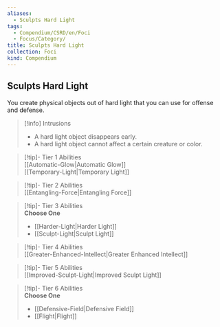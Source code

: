 ```yaml
---
aliases:
  - Sculpts Hard Light
tags:
  - Compendium/CSRD/en/Foci
  - Focus/Category/
title: Sculpts Hard Light
collection: Foci
kind: Compendium
---
```

## Sculpts Hard Light  
You create physical objects out of hard light that you can use for offense and defense.  

>[!info] Intrusions  
>- A hard light object disappears early.  
>- A hard light object cannot affect a certain creature or color.  


>[!tip]- Tier 1 Abilities  
> [[Automatic-Glow|Automatic Glow]]  
> [[Temporary-Light|Temporary Light]]  


>[!tip]- Tier 2 Abilities  
> [[Entangling-Force|Entangling Force]]  


>[!tip]- Tier 3 Abilities  
> **Choose One**  
>- [[Harder-Light|Harder Light]]  
>- [[Sculpt-Light|Sculpt Light]]  


>[!tip]- Tier 4 Abilities  
> [[Greater-Enhanced-Intellect|Greater Enhanced Intellect]]  


>[!tip]- Tier 5 Abilities  
> [[Improved-Sculpt-Light|Improved Sculpt Light]]  


>[!tip]- Tier 6 Abilities  
> **Choose One**  
>- [[Defensive-Field|Defensive Field]]  
>- [[Flight|Flight]]